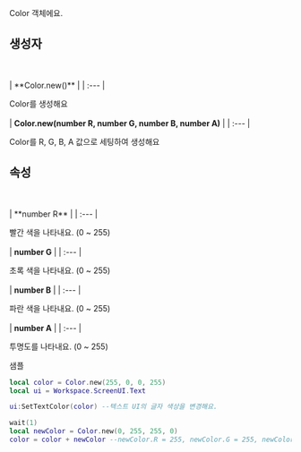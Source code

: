 
Color 객체에요. 
<br>
## **생성자**

<br>
<br>
| **Color.new()** |
| :--- |

Color를 생성해요 
<br>
<br>
| **Color.new(number R, number G, number B, number A)** |
| :--- |

Color를 R, G, B, A 값으로 세팅하여 생성해요 
<br>
## **속성**

<br>
<br>
| **number R** |
| :--- |

빨간 색을 나타내요. (0 ~ 255) 
<br>
<br>
| **number G** |
| :--- |

초록 색을 나타내요. (0 ~ 255) 
<br>
<br>
| **number B** |
| :--- |

파란 색을 나타내요. (0 ~ 255) 
<br>
<br>
| **number A** |
| :--- |

투명도를 나타내요. (0 ~ 255) 

샘플 

```lua
local color = Color.new(255, 0, 0, 255)
local ui = Workspace.ScreenUI.Text

ui:SetTextColor(color) --텍스트 UI의 글자 색상을 변경해요.

wait(1)
local newColor = Color.new(0, 255, 255, 0)
color = color + newColor --newColor.R = 255, newColor.G = 255, newColor.B = 255, newColor.A = 255로 할당돼요.
```
